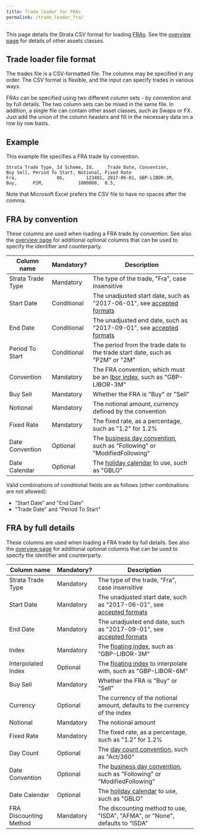 ```yaml
---
title: Trade loader for FRAs
permalink: /trade_loader_fra/
---
```


This page details the Strata CSV format for loading [FRAs]({{site.baseurl}}/fra).
See the [overview page]({{site.baseurl}}/trade_loader) for details of other assets classes.


## Trade loader file format

The trades file is a CSV-formatted file.
The columns may be specified in any order.
The CSV format is flexible, and the input can specify trades in various ways.

FRAs can be specified using two different column sets - by convention and by full details.
The two column sets can be mixed in the same file.
In addition, a single file can contain other asset classes, such as Swaps or FX.
Just add the union of the column headers and fill in the necessary data on a row by row basis.


## Example

This example file specifies a FRA trade by convention.

```
Strata Trade Type, Id Scheme, Id,     Trade Date, Convention,            Buy Sell, Period To Start, Notional, Fixed Rate
Fra,               OG,        123401, 2017-06-01, GBP-LIBOR-3M,          Buy,      P2M,             1000000,  0.5,
```

Note that Microsoft Excel prefers the CSV file to have no spaces after the comma.


## FRA by convention

These columns are used when loading a FRA trade by convention.
See also the [overview page]({{site.baseurl}}/trade_loader) for additional optional columns that can be used
to specify the identifier and counterparty.

| Column name           | Mandatory?  | Description |
|-----------------------|-------------|-------------|
| Strata Trade Type     | Mandatory   | The type of the trade, "Fra", case insensitive |
| Start Date            | Conditional | The unadjusted start date, such as "2017-06-01", see [accepted formats]({{site.baseurl}}/common_formats/) |
| End Date              | Conditional | The unadjusted end date, such as "2017-09-01", see [accepted formats]({{site.baseurl}}/common_formats/) |
| Period To Start       | Conditional | The period from the trade date to the trade start date, such as "P2M" or "2M" |
| Convention            | Mandatory   | The FRA convention, which must be an [Ibor index]({{site.baseurl}}/indices/), such as "GBP-LIBOR-3M" |
| Buy Sell              | Mandatory   | Whether the FRA is "Buy" or "Sell" |
| Notional              | Mandatory   | The notional amount, currency defined by the convention |
| Fixed Rate            | Mandatory   | The fixed rate, as a percentage, such as "1.2" for 1.2% |
| Date Convention       | Optional    | The [business day convention]({{site.baseurl}}/date_adjustments/), such as "Following" or "ModifiedFollowing" |
| Date Calendar         | Optional    | The [holiday calendar]({{site.baseurl}}/holiday_data/) to use, such as "GBLO" |

Valid combinations of conditional fields are as follows (other combinations are not allowed):

* "Start Date" and "End Date"
* "Trade Date" and "Period To Start"


## FRA by full details

These columns are used when loading a FRA trade by full details.
See also the [overview page]({{site.baseurl}}/trade_loader) for additional optional columns that can be used
to specify the identifier and counterparty.

| Column name            | Mandatory?  | Description |
|------------------------|-------------|-------------|
| Strata Trade Type      | Mandatory   | The type of the trade, "Fra", case insensitive |
| Start Date             | Mandatory   | The unadjusted start date, such as "2017-06-01", see [accepted formats]({{site.baseurl}}/common_formats/) |
| End Date               | Mandatory   | The unadjusted end date, such as "2017-09-01", see [accepted formats]({{site.baseurl}}/common_formats/) |
| Index                  | Mandatory   | The [floating index]({{site.baseurl}}/indices/), such as "GBP-LIBOR-3M" |
| Interpolated Index     | Optional    | The [floating index]({{site.baseurl}}/indices/) to interpolate with, such as "GBP-LIBOR-6M" |
| Buy Sell               | Mandatory   | Whether the FRA is "Buy" or "Sell" |
| Currency               | Optional    | The currency of the notional amount, defaults to the currency of the index |
| Notional               | Mandatory   | The notional amount |
| Fixed Rate             | Mandatory   | The fixed rate, as a percentage, such as "1.2" for 1.2% |
| Day Count              | Optional    | The [day count convention]({{site.baseurl}}/day_counts/), such as "Act/360" |
| Date Convention        | Optional    | The [business day convention]({{site.baseurl}}/date_adjustments/), such as "Following" or "ModifiedFollowing" |
| Date Calendar          | Optional    | The [holiday calendar]({{site.baseurl}}/holiday_data/) to use, such as "GBLO" |
| FRA Discounting Method | Mandatory   | The discounting method to use, "ISDA", "AFMA", or "None", defaults to "ISDA" |
